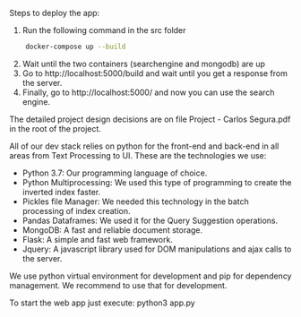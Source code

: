 Steps to deploy the app:
1. Run the following command in the src folder
```bash
	docker-compose up --build
```
2. Wait until the two containers (searchengine and mongodb) are up
3. Go to http://localhost:5000/build and wait until you get a response from the server.
4. Finally, go to http://localhost:5000/ and now you can use the search engine.

The detailed project design decisions are on file Project - Carlos Segura.pdf in the root of the project.

All of our dev stack relies on python for the front-end and back-end in all areas from Text Processing to UI. These are the technologies we use:

* Python 3.7: Our programming language of choice.
* Python Multiprocessing: We used this type of programming to create the inverted index faster.
* Pickles file Manager: We needed this technology in the batch processing of index creation.
* Pandas Dataframes: We used it for the Query Suggestion operations.
* MongoDB: A fast and reliable document storage.
* Flask: A simple and fast web framework.
* Jquery: A javascript library used for DOM manipulations and ajax calls to the server.


We use python virtual environment for development and pip for dependency management. We recommend to use that for development.

To start the web app just execute: python3 app.py
